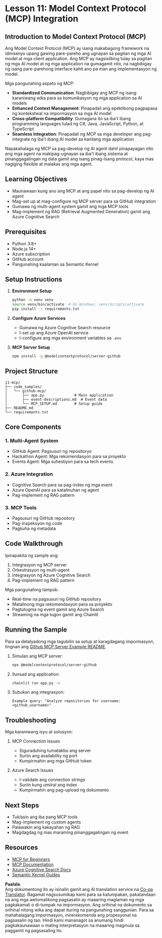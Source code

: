<!--
CO_OP_TRANSLATOR_METADATA:
{
  "original_hash": "bbce3572338711aeab758506379ab716",
  "translation_date": "2025-07-12T13:49:45+00:00",
  "source_file": "11-mcp/README.md",
  "language_code": "tl"
}
-->
# Lesson 11: Model Context Protocol (MCP) Integration

## Introduction to Model Context Protocol (MCP)

Ang Model Context Protocol (MCP) ay isang makabagong framework na idinisenyo upang gawing pare-pareho ang ugnayan sa pagitan ng mga AI model at mga client application. Ang MCP ay nagsisilbing tulay sa pagitan ng mga AI model at ng mga application na gumagamit nito, na nagbibigay ng isang pare-parehong interface kahit ano pa man ang implementasyon ng model.

Mga pangunahing aspeto ng MCP:

- **Standardized Communication**: Nagbibigay ang MCP ng isang karaniwang wika para sa komunikasyon ng mga application sa AI models
- **Enhanced Context Management**: Pinapadali ang epektibong pagpapasa ng kontekstwal na impormasyon sa mga AI model
- **Cross-platform Compatibility**: Gumagana ito sa iba't ibang programming languages tulad ng C#, Java, JavaScript, Python, at TypeScript
- **Seamless Integration**: Pinapadali ng MCP sa mga developer ang pag-integrate ng iba't ibang AI model sa kanilang mga application

Napakahalaga ng MCP sa pag-develop ng AI agent dahil pinapayagan nito ang mga agent na makipag-ugnayan sa iba't ibang sistema at pinanggagalingan ng data gamit ang isang pinag-isang protocol, kaya mas nagiging flexible at malakas ang mga agent.

## Learning Objectives
- Maunawaan kung ano ang MCP at ang papel nito sa pag-develop ng AI agent
- Mag-set up at mag-configure ng MCP server para sa GitHub integration
- Gumawa ng multi-agent system gamit ang mga MCP tools
- Mag-implement ng RAG (Retrieval Augmented Generation) gamit ang Azure Cognitive Search

## Prerequisites
- Python 3.8+
- Node.js 14+
- Azure subscription
- GitHub account
- Pangunahing kaalaman sa Semantic Kernel

## Setup Instructions

1. **Environment Setup**
   ```bash
   python -m venv venv
   source venv/bin/activate  # On Windows: venv\Scripts\activate
   pip install -r requirements.txt
   ```

2. **Configure Azure Services**
   - Gumawa ng Azure Cognitive Search resource
   - I-set up ang Azure OpenAI service
   - I-configure ang mga environment variables sa `.env`

3. **MCP Server Setup**
   ```bash
   npm install -g @modelcontextprotocol/server-github
   ```

## Project Structure

```
11-mcp/
├── code_samples/
│   └── github-mcp/
│       ├── app.py              # Main application
│       ├── event-descriptions.md  # Event data
│       └── MCP_SETUP.md        # Setup guide
├── README.md
└── requirements.txt
```

## Core Components

### 1. Multi-Agent System
- GitHub Agent: Pagsusuri ng repositoryo
- Hackathon Agent: Mga rekomendasyon para sa proyekto
- Events Agent: Mga suhestiyon para sa tech events

### 2. Azure Integration
- Cognitive Search para sa pag-index ng mga event
- Azure OpenAI para sa katalinuhan ng agent
- Pag-implement ng RAG pattern

### 3. MCP Tools
- Pagsusuri ng GitHub repository
- Pag-inspeksyon ng code
- Pagkuha ng metadata

## Code Walkthrough

Ipinapakita ng sample ang:
1. Integrasyon ng MCP server
2. Orkestrasyon ng multi-agent
3. Integrasyon ng Azure Cognitive Search
4. Pag-implement ng RAG pattern

Mga pangunahing tampok:
- Real-time na pagsusuri ng GitHub repository
- Matalinong mga rekomendasyon para sa proyekto
- Pagtutugma ng event gamit ang Azure Search
- Streaming na mga tugon gamit ang Chainlit

## Running the Sample

Para sa detalyadong mga tagubilin sa setup at karagdagang impormasyon, tingnan ang [Github MCP Server Example README](./code_samples/github-mcp/README.md).

1. Simulan ang MCP server:
   ```bash
   npx @modelcontextprotocol/server-github
   ```

2. Ilunsad ang application:
   ```bash
   chainlit run app.py -w
   ```

3. Subukan ang integrasyon:
   ```
   Example query: "Analyze repositories for username: <github_username>"
   ```

## Troubleshooting

Mga karaniwang isyu at solusyon:
1. MCP Connection Issues
   - Siguraduhing tumatakbo ang server
   - Suriin ang availability ng port
   - Kumpirmahin ang mga GitHub token

2. Azure Search Issues
   - I-validate ang connection strings
   - Suriin kung umiiral ang index
   - Kumpirmahin ang pag-upload ng dokumento

## Next Steps
- Tuklasin ang iba pang MCP tools
- Mag-implement ng custom agents
- Palawakin ang kakayahan ng RAG
- Magdagdag ng mas maraming pinanggagalingan ng event

## Resources
- [MCP for Beginners](https://aka.ms/mcp-for-beginners)  
- [MCP Documentation](https://github.com/microsoft/semantic-kernel/tree/main/python/semantic-kernel/semantic_kernel/connectors/mcp)
- [Azure Cognitive Search Docs](https://learn.microsoft.com/azure/search/)
- [Semantic Kernel Guides](https://learn.microsoft.com/semantic-kernel/)

**Paalala**:  
Ang dokumentong ito ay isinalin gamit ang AI translation service na [Co-op Translator](https://github.com/Azure/co-op-translator). Bagamat nagsusumikap kami para sa katumpakan, pakatandaan na ang mga awtomatikong pagsasalin ay maaaring maglaman ng mga pagkakamali o di-tumpak na impormasyon. Ang orihinal na dokumento sa orihinal nitong wika ang dapat ituring na pangunahing sanggunian. Para sa mahahalagang impormasyon, inirerekomenda ang propesyonal na pagsasalin ng tao. Hindi kami mananagot sa anumang hindi pagkakaunawaan o maling interpretasyon na maaaring magmula sa paggamit ng pagsasaling ito.